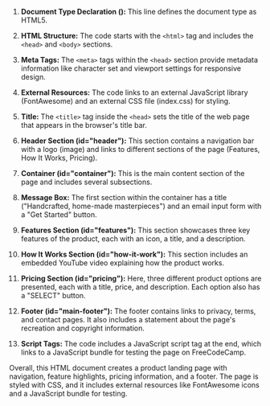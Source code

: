 

1. **Document Type Declaration (<!DOCTYPE html>):** This line defines the document type as HTML5.

2. **HTML Structure:** The code starts with the `<html>` tag and includes the `<head>` and `<body>` sections.

3. **Meta Tags:** The `<meta>` tags within the `<head>` section provide metadata information like character set and viewport settings for responsive design.

4. **External Resources:** The code links to an external JavaScript library (FontAwesome) and an external CSS file (index.css) for styling.

5. **Title:** The `<title>` tag inside the `<head>` sets the title of the web page that appears in the browser's title bar.

6. **Header Section (id="header"):** This section contains a navigation bar with a logo (image) and links to different sections of the page (Features, How It Works, Pricing).

7. **Container (id="container"):** This is the main content section of the page and includes several subsections.

8. **Message Box:** The first section within the container has a title ("Handcrafted, home-made masterpieces") and an email input form with a "Get Started" button.

9. **Features Section (id="features"):** This section showcases three key features of the product, each with an icon, a title, and a description.

10. **How It Works Section (id="how-it-work"):** This section includes an embedded YouTube video explaining how the product works.

11. **Pricing Section (id="pricing"):** Here, three different product options are presented, each with a title, price, and description. Each option also has a "SELECT" button.

12. **Footer (id="main-footer"):** The footer contains links to privacy, terms, and contact pages. It also includes a statement about the page's recreation and copyright information.

13. **Script Tags:** The code includes a JavaScript script tag at the end, which links to a JavaScript bundle for testing the page on FreeCodeCamp.

Overall, this HTML document creates a product landing page with navigation, feature highlights, pricing information, and a footer. The page is styled with CSS, and it includes external resources like FontAwesome icons and a JavaScript bundle for testing.
